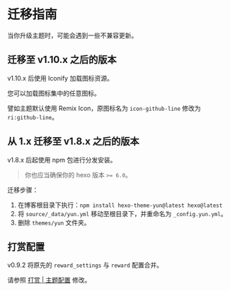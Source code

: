 # 迁移指南

当你升级主题时，可能会遇到一些不兼容更新。

## 迁移至 v1.10.x 之后的版本

<Badge>v1.10.x</Badge> 后使用 Iconify 加载图标资源。

您可以加载图标集中的任意图标。

譬如主题默认使用 Remix Icon，原图标名为 `icon-github-line` 修改为 `ri:github-line`。

## 从 1.x 迁移至 v1.8.x 之后的版本

<Badge>v1.8.x</Badge> 后起使用 npm 包进行分发安装。

> 你也应当确保你的 hexo 版本 `>= 6.0`。

迁移步骤：

1. 在博客根目录下执行：`npm install hexo-theme-yun@latest hexo@latest`
2. 将 `source/_data/yun.yml` 移动至根目录下，并重命名为 `_config.yun.yml`。
3. 删除 `themes/yun` 文件夹。

## 打赏配置

<Badge>v0.9.2</Badge> 将原先的 `reward_settings` 与 `reward` 配置合并。

请参照 [打赏 | 主题配置](/guide/config.html#打赏) 修改。
